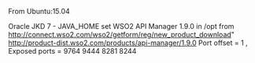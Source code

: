 

From Ubuntu:15.04

Oracle JKD 7 - JAVA_HOME set WSO2 API Manager 1.9.0 in /opt from http://connect.wso2.com/wso2/getform/reg/new_product_download" http://product-dist.wso2.com/products/api-manager/1.9.0 Port offset = 1 , Exposed ports = 9764 9444 8281 8244
